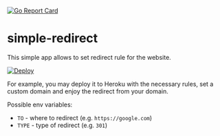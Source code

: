 [![Go Report Card](https://goreportcard.com/badge/github.com/rumyantseva/simple-redirect)](https://goreportcard.com/report/github.com/rumyantseva/simple-redirect)

# simple-redirect

This simple app allows to set redirect rule for the website.

[![Deploy](https://www.herokucdn.com/deploy/button.svg)](https://heroku.com/deploy?template=https://github.com/rumyantseva/simple-redirect&env[TO]=https://google.com&env[TYPE]=301)

For example, you may deploy it to Heroku with the necessary rules, 
set a custom domain and enjoy the redirect from your domain.

Possible env variables:

- `TO` - where to redirect (e.g. `https://google.com`)
- `TYPE` - type of redirect (e.g. `301`)
